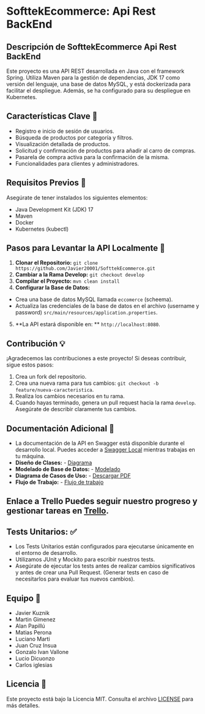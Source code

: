 # SofttekEcommerce: Api Rest BackEnd 

## Descripción de SofttekEcommerce Api Rest BackEnd 

Este proyecto es una API REST desarrollada en Java con el framework Spring. Utiliza Maven para la gestión de dependencias, JDK 17 como versión del lenguaje, una base de datos MySQL, y está dockerizada para facilitar el despliegue. Además, se ha configurado para su despliegue en Kubernetes.

## Características Clave :key:

-   Registro e inicio de sesión de usuarios.
-   Búsqueda de productos por categoría y filtros.
-   Visualización detallada de productos.
-   Solicitud y confirmación de productos para añadir al carro de compras.
-   Pasarela de compra activa para la confirmación de la misma.
-   Funcionalidades para clientes y administradores.


## Requisitos Previos :bookmark_tabs:

Asegúrate de tener instalados los siguientes elementos:

-   Java Development Kit (JDK) 17
-   Maven
-   Docker
-   Kubernetes (kubectl)

## Pasos para Levantar la API Localmente :floppy_disk:

1. **Clonar el Repositorio:** `git clone https://github.com/Javier20001/SofttekEcommerce.git`
2. **Cambiar a la Rama Develop:** `git checkout develop`
3. **Compilar el Proyecto:** `mvn clean install `
4. **Configurar la Base de Datos:**
 -   Crea una base de datos MySQL llamada `eccomerce` (scheema).
-   Actualiza las credenciales de la base de datos en el archivo (username y password) `src/main/resources/application.properties`.
5. **La API estará disponible en: ** `http://localhost:8080`.

## Contribución :bulb:

¡Agradecemos las contribuciones a este proyecto! Si deseas contribuir, sigue estos pasos:

1.  Crea un fork del repositorio.
2.  Crea una nueva rama para tus cambios:  `git checkout -b feature/nueva-caracteristica`.
3.  Realiza los cambios necesarios en tu rama.
4.  Cuando hayas terminado, genera un pull request hacia la rama `develop`. Asegúrate de describir claramente tus cambios.
## Documentación Adicional :book:
- La documentación de la API en Swagger está disponible durante el desarrollo local.
   Puedes acceder a [Swagger Local](http://localhost:8080/swagger-ui/index.html) mientras trabajas en tu 		  máquina.
-  **Diseño de Clases:**  - [Diagrama](https://miro.com/welcomeonboard/UHZMb0RtVW93MWl0ZkE3SXQ1cjNnSVBFR1lOMlVNdno4TXBreENaNE1XblZVVVNMTDh0VWRoWlRYa25mT0pwT3wzNDU4NzY0NTczMDEzODUwMDE3fDI=?share_link_id=112213171260) 
-  **Modelado de Base de Datos:**  - [Modelado](https://lucid.app/lucidchart/7a2d70a9-71fa-4c97-8554-e284f6b7dc20/edit?viewport_loc=-227%2C349%2C2451%2C1099%2C0_0&invitationId=inv_f288e1e5-b355-4978-8226-43159b2cd5bf) 
-  **Diagrama de Casos de Uso:**  - [Descargar PDF](https://acrobat.adobe.com/id/urn:aaid:sc:VA6C2:6fc2caa8-5423-4b5c-96b9-7f653c24dcd2)
-  **Flujo de Trabajo:**  - [Flujo de trabajo](https://drive.google.com/file/d/1ssZh1zHrYLpVOFPao11BeDZl2MnO_UbC/view?usp=drive_link)
## Enlace a Trello Puedes seguir nuestro progreso y gestionar tareas en [Trello](https://trello.com/invite/b/1mmSN6hI/ATTI6f62e16fa0b388f07e231c07e3944b6a23011F61/tareas-para-sofftek).

## Tests Unitarios: :white_check_mark:

-  Los Tests Unitarios están configurados para ejecutarse únicamente en el entorno de desarrollo. 
-  Utilizamos JUnit y Mockito para escribir nuestros tests.
-  Asegúrate de ejecutar los tests antes de realizar cambios significativos y antes de crear una Pull Request. 	 (Generar tests en caso de necesitarlos para evaluar tus nuevos cambios).

## Equipo :construction_worker:
- Javier Kuznik 
- Martin Gimenez
- Alan Papillú
- Matias Perona
- Luciano Marti
- Juan Cruz Insua
- Gonzalo Ivan Vallone
- Lucio Dicuonzo
- Carlos iglesias

## Licencia :red_circle:

Este proyecto está bajo la Licencia MIT. Consulta el archivo  [LICENSE](https://github.com/Javier20001/SofttekEcommerce/tree/main/LICENSE)  para más detalles.
